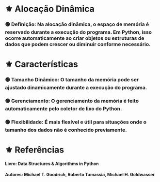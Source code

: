 # ⚜️ **Alocação Dinâmica**

### 🟢 **Definição:**  Na alocação dinâmica, o espaço de memória é reservado durante a execução do programa. Em Python, isso ocorre automaticamente ao criar objetos ou estruturas de dados que podem crescer ou diminuir conforme necessário.

# ⚜️ **Características**

### 🟢 **Tamanho Dinâmico:** O tamanho da memória pode ser ajustado dinamicamente durante a execução do programa.

### 🟢 **Gerenciamento:** O gerenciamento da memória é feito automaticamente pelo coletor de lixo do Python.

### 🟢 **Flexibilidade:** É mais flexível e útil para situações onde o tamanho dos dados não é conhecido previamente.

# ⚜️ **Referências**

#### Livro: Data Structures & Algorithms in Python
#### Autores: Michael T. Goodrich, Roberto Tamassia, Michael H. Goldwasser

